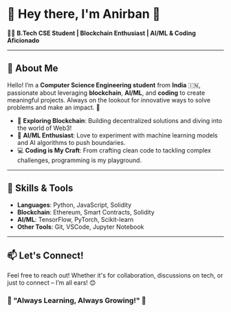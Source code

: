# 🌟 Hey there, I'm Anirban 🌟

👨‍💻 **B.Tech CSE Student | Blockchain Enthusiast | AI/ML & Coding Aficionado**

---

## 👋 About Me
Hello! I’m a **Computer Science Engineering student** from **India** 🇮🇳, passionate about leveraging **blockchain**, **AI/ML**, and **coding** to create meaningful projects. Always on the lookout for innovative ways to solve problems and make an impact. 🚀

- 🔗 **Exploring Blockchain**: Building decentralized solutions and diving into the world of Web3!
- 🧠 **AI/ML Enthusiast**: Love to experiment with machine learning models and AI algorithms to push boundaries.
- 💻 **Coding is My Craft**: From crafting clean code to tackling complex challenges, programming is my playground.

---

## 🔧 Skills & Tools

- **Languages**: Python, JavaScript, Solidity
- **Blockchain**: Ethereum, Smart Contracts, Solidity
- **AI/ML**: TensorFlow, PyTorch, Scikit-learn
- **Other Tools**: Git, VSCode, Jupyter Notebook

---

## 📫 Let's Connect!

Feel free to reach out! Whether it's for collaboration, discussions on tech, or just to connect – I’m all ears! 😊

### 🌱 "Always Learning, Always Growing!" 🌱

